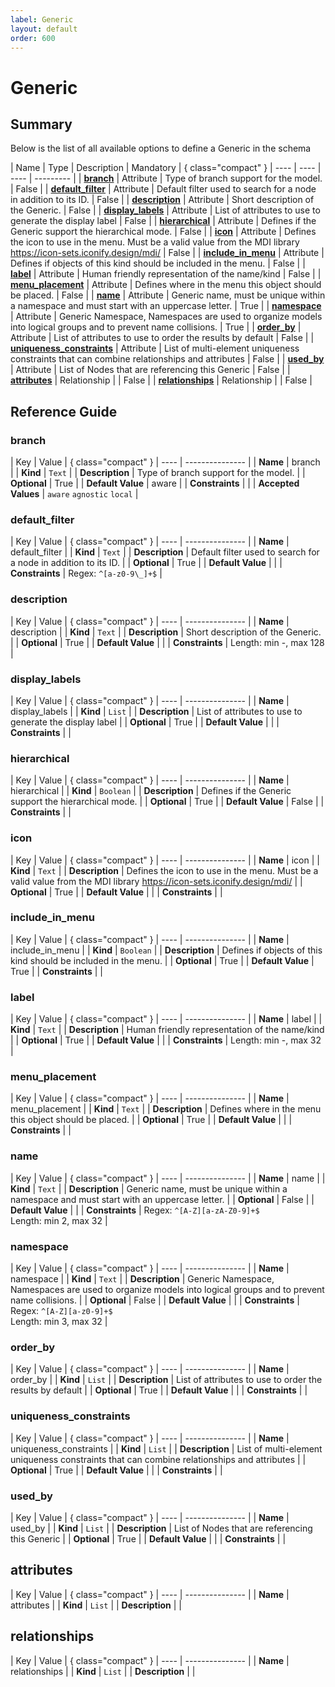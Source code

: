 ```yaml
---
label: Generic
layout: default
order: 600
---
```

<!-- vale off -->
<!-- markdownlint-disable MD012 -->

# Generic

## Summary

Below is the list of all available options to define a Generic in the schema

| Name | Type | Description | Mandatory | { class="compact" }
| ---- | ---- | ---- | --------- |
| [**branch**](#branch) | Attribute | Type of branch support for the model. | False |
| [**default_filter**](#default_filter) | Attribute | Default filter used to search for a node in addition to its ID. | False |
| [**description**](#description) | Attribute | Short description of the Generic. | False |
| [**display_labels**](#display_labels) | Attribute | List of attributes to use to generate the display label | False |
| [**hierarchical**](#hierarchical) | Attribute | Defines if the Generic support the hierarchical mode. | False |
| [**icon**](#icon) | Attribute | Defines the icon to use in the menu. Must be a valid value from the MDI library https://icon-sets.iconify.design/mdi/ | False |
| [**include_in_menu**](#include_in_menu) | Attribute | Defines if objects of this kind should be included in the menu. | False |
| [**label**](#label) | Attribute | Human friendly representation of the name/kind | False |
| [**menu_placement**](#menu_placement) | Attribute | Defines where in the menu this object should be placed. | False |
| [**name**](#name) | Attribute | Generic name, must be unique within a namespace and must start with an uppercase letter. | True |
| [**namespace**](#namespace) | Attribute | Generic Namespace, Namespaces are used to organize models into logical groups and to prevent name collisions. | True |
| [**order_by**](#order_by) | Attribute | List of attributes to use to order the results by default | False |
| [**uniqueness_constraints**](#uniqueness_constraints) | Attribute | List of multi-element uniqueness constraints that can combine relationships and attributes | False |
| [**used_by**](#used_by) | Attribute | List of Nodes that are referencing this Generic | False |
| [**attributes**](#attributes) | Relationship |  | False |
| [**relationships**](#relationships) | Relationship |  | False |

## Reference Guide

### branch

| Key | Value | { class="compact" }
| ---- | --------------- |
| **Name** | branch |
| **Kind** | `Text` |
| **Description** | Type of branch support for the model. |
| **Optional** | True |
| **Default Value** | aware |
| **Constraints** |  |
| **Accepted Values** | `aware` `agnostic` `local`  |

### default_filter

| Key | Value | { class="compact" }
| ---- | --------------- |
| **Name** | default_filter |
| **Kind** | `Text` |
| **Description** | Default filter used to search for a node in addition to its ID. |
| **Optional** | True |
| **Default Value** |  |
| **Constraints** |  Regex: `^[a-z0-9\_]+$` |

### description

| Key | Value | { class="compact" }
| ---- | --------------- |
| **Name** | description |
| **Kind** | `Text` |
| **Description** | Short description of the Generic. |
| **Optional** | True |
| **Default Value** |  |
| **Constraints** |  Length: min -, max 128 |

### display_labels

| Key | Value | { class="compact" }
| ---- | --------------- |
| **Name** | display_labels |
| **Kind** | `List` |
| **Description** | List of attributes to use to generate the display label |
| **Optional** | True |
| **Default Value** |  |
| **Constraints** |  |

### hierarchical

| Key | Value | { class="compact" }
| ---- | --------------- |
| **Name** | hierarchical |
| **Kind** | `Boolean` |
| **Description** | Defines if the Generic support the hierarchical mode. |
| **Optional** | True |
| **Default Value** | False |
| **Constraints** |  |

### icon

| Key | Value | { class="compact" }
| ---- | --------------- |
| **Name** | icon |
| **Kind** | `Text` |
| **Description** | Defines the icon to use in the menu. Must be a valid value from the MDI library https://icon-sets.iconify.design/mdi/ |
| **Optional** | True |
| **Default Value** |  |
| **Constraints** |  |

### include_in_menu

| Key | Value | { class="compact" }
| ---- | --------------- |
| **Name** | include_in_menu |
| **Kind** | `Boolean` |
| **Description** | Defines if objects of this kind should be included in the menu. |
| **Optional** | True |
| **Default Value** | True |
| **Constraints** |  |

### label

| Key | Value | { class="compact" }
| ---- | --------------- |
| **Name** | label |
| **Kind** | `Text` |
| **Description** | Human friendly representation of the name/kind |
| **Optional** | True |
| **Default Value** |  |
| **Constraints** |  Length: min -, max 32 |

### menu_placement

| Key | Value | { class="compact" }
| ---- | --------------- |
| **Name** | menu_placement |
| **Kind** | `Text` |
| **Description** | Defines where in the menu this object should be placed. |
| **Optional** | True |
| **Default Value** |  |
| **Constraints** |  |

### name

| Key | Value | { class="compact" }
| ---- | --------------- |
| **Name** | name |
| **Kind** | `Text` |
| **Description** | Generic name, must be unique within a namespace and must start with an uppercase letter. |
| **Optional** | False |
| **Default Value** |  |
| **Constraints** |  Regex: `^[A-Z][a-zA-Z0-9]+$`<br> Length: min 2, max 32 |

### namespace

| Key | Value | { class="compact" }
| ---- | --------------- |
| **Name** | namespace |
| **Kind** | `Text` |
| **Description** | Generic Namespace, Namespaces are used to organize models into logical groups and to prevent name collisions. |
| **Optional** | False |
| **Default Value** |  |
| **Constraints** |  Regex: `^[A-Z][a-z0-9]+$`<br> Length: min 3, max 32 |

### order_by

| Key | Value | { class="compact" }
| ---- | --------------- |
| **Name** | order_by |
| **Kind** | `List` |
| **Description** | List of attributes to use to order the results by default |
| **Optional** | True |
| **Default Value** |  |
| **Constraints** |  |

### uniqueness_constraints

| Key | Value | { class="compact" }
| ---- | --------------- |
| **Name** | uniqueness_constraints |
| **Kind** | `List` |
| **Description** | List of multi-element uniqueness constraints that can combine relationships and attributes |
| **Optional** | True |
| **Default Value** |  |
| **Constraints** |  |

### used_by

| Key | Value | { class="compact" }
| ---- | --------------- |
| **Name** | used_by |
| **Kind** | `List` |
| **Description** | List of Nodes that are referencing this Generic |
| **Optional** | True |
| **Default Value** |  |
| **Constraints** |  |

## attributes

| Key | Value | { class="compact" }
| ---- | --------------- |
| **Name** | attributes |
| **Kind** | `List` |
| **Description** |  |

## relationships

| Key | Value | { class="compact" }
| ---- | --------------- |
| **Name** | relationships |
| **Kind** | `List` |
| **Description** |  |

